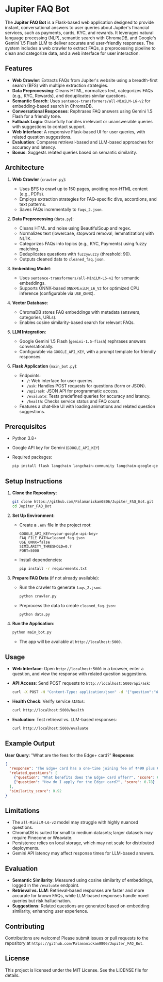 # Jupiter FAQ Bot

The **Jupiter FAQ Bot** is a Flask-based web application designed to provide instant, conversational answers to user queries about Jupiter's financial services, such as payments, cards, KYC, and rewards. It leverages natural language processing (NLP), semantic search with ChromaDB, and Google's Gemini 1.5 Flash LLM to deliver accurate and user-friendly responses. The system includes a web crawler to extract FAQs, a preprocessing pipeline to clean and categorize data, and a web interface for user interaction.

## Features

- **Web Crawler**: Extracts FAQs from Jupiter's website using a breadth-first search (BFS) with multiple extraction strategies.
- **Data Preprocessing**: Cleans HTML, normalizes text, categorizes FAQs (e.g., KYC, Rewards), and deduplicates similar questions.
- **Semantic Search**: Uses `sentence-transformers/all-MiniLM-L6-v2` for embedding-based search in ChromaDB.
- **Conversational Responses**: Rephrases FAQ answers using Gemini 1.5 Flash for a friendly tone.
- **Fallback Logic**: Gracefully handles irrelevant or unanswerable queries with suggestions to contact support.
- **Web Interface**: A responsive Flask-based UI for user queries, with related question suggestions.
- **Evaluation**: Compares retrieval-based and LLM-based approaches for accuracy and latency.
- **Bonus**: Suggests related queries based on semantic similarity.

## Architecture

1. **Web Crawler** (`crawler.py`):

   - Uses BFS to crawl up to 150 pages, avoiding non-HTML content (e.g., PDFs).
   - Employs extraction strategies for FAQ-specific divs, accordions, and text patterns.
   - Saves FAQs incrementally to `faqs_2.json`.

2. **Data Preprocessing** (`data.py`):

   - Cleans HTML and noise using BeautifulSoup and regex.
   - Normalizes text (lowercase, stopword removal, lemmatization) with NLTK.
   - Categorizes FAQs into topics (e.g., KYC, Payments) using fuzzy matching.
   - Deduplicates questions with `fuzzywuzzy` (threshold: 90).
   - Outputs cleaned data to `cleaned_faq.json`.

3. **Embedding Model**:

   - Uses `sentence-transformers/all-MiniLM-L6-v2` for semantic embeddings.
   - Supports ONNX-based `ONNXMiniLM_L6_V2` for optimized CPU inference (configurable via `USE_ONNX`).

4. **Vector Database**:

   - ChromaDB stores FAQ embeddings with metadata (answers, categories, URLs).
   - Enables cosine similarity-based search for relevant FAQs.

5. **LLM Integration**:

   - Google Gemini 1.5 Flash (`gemini-1.5-flash`) rephrases answers conversationally.
   - Configurable via `GOOGLE_API_KEY`, with a prompt template for friendly responses.

6. **Flask Application** (`main_bot.py`):

   - Endpoints:
     - `/`: Web interface for user queries.
     - `/ask`: Handles POST requests for questions (form or JSON).
     - `/api/ask`: JSON API for programmatic access.
     - `/evaluate`: Tests predefined queries for accuracy and latency.
     - `/health`: Checks service status and FAQ count.
   - Features a chat-like UI with loading animations and related question suggestions.

## Prerequisites

- Python 3.8+

- Google API key for Gemini (`GOOGLE_API_KEY`)

- Required packages:

  ```bash
  pip install flask langchain langchain-community langchain-google-genai chromadb sentence-transformers onnx nltk fuzzywuzzy pandas beautifulsoup4 requests
  ```

## Setup Instructions

1. **Clone the Repository**:

   ```bash
   git clone https://github.com/Palamanickam0806/Jupiter_FAQ_Bot.git
   cd Jupiter_FAQ_Bot
   ```

2. **Set Up Environment**:

   - Create a `.env` file in the project root:

     ```plaintext
     GOOGLE_API_KEY=<your-google-api-key>
     FAQ_FILE_PATH=cleaned_faq.json
     USE_ONNX=false
     SIMILARITY_THRESHOLD=0.7
     PORT=5000
     ```

   - Install dependencies:

     ```bash
     pip install -r requirements.txt
     ```

3. **Prepare FAQ Data** (if not already available):

   - Run the crawler to generate `faqs_2.json`:

     ```bash
     python crawler.py
     ```

   - Preprocess the data to create `cleaned_faq.json`:

     ```bash
     python data.py
     ```

4. **Run the Application**:

   ```bash
   python main_bot.py
   ```

   - The app will be available at `http://localhost:5000`.

## Usage

- **Web Interface**: Open `http://localhost:5000` in a browser, enter a question, and view the response with related question suggestions.

- **API Access**: Send POST requests to `http://localhost:5000/api/ask`:

  ```bash
  curl -X POST -H "Content-Type: application/json" -d '{"question":"What are the fees for the Edge card?"}' http://localhost:5000/api/ask
  ```

- **Health Check**: Verify service status:

  ```bash
  curl http://localhost:5000/health
  ```

- **Evaluation**: Test retrieval vs. LLM-based responses:

  ```bash
  curl http://localhost:5000/evaluate
  ```

## Example Output

**User Query**: "What are the fees for the Edge+ card?" **Response**:

```json
{
  "response": "The Edge+ card has a one-time joining fee of ₹499 plus GST, which includes a Fraud Protection Plan with an Amazon Prime Membership worth ₹1499. There’s no annual fee—it’s free for life!",
  "related_questions": [
    {"question": "What benefits does the Edge+ card offer?", "score": 0.85},
    {"question": "How do I apply for the Edge+ card?", "score": 0.78}
  ],
  "similarity_score": 0.92
}
```

## Limitations

- The `all-MiniLM-L6-v2` model may struggle with highly nuanced questions.
- ChromaDB is suited for small to medium datasets; larger datasets may require Pinecone or Weaviate.
- Persistence relies on local storage, which may not scale for distributed deployments.
- Gemini API latency may affect response times for LLM-based answers.

## Evaluation

- **Semantic Similarity**: Measured using cosine similarity of embeddings, logged in the `/evaluate` endpoint.
- **Retrieval vs. LLM**: Retrieval-based responses are faster and more accurate for known FAQs, while LLM-based responses handle novel queries but risk hallucination.
- **Suggestions**: Related questions are generated based on embedding similarity, enhancing user experience.

## Contributing

Contributions are welcome! Please submit issues or pull requests to the repository at `https://github.com/Palamanickam0806/Jupiter_FAQ_Bot`.

## License

This project is licensed under the MIT License. See the LICENSE file for details.
